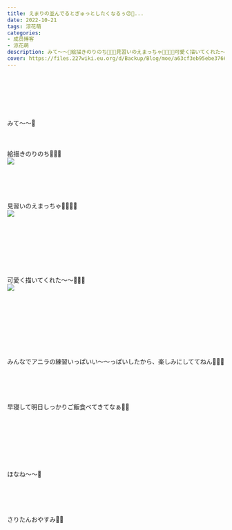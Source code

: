 ```yaml
---
title: えまりの並んでるとぎゅっとしたくなるぅ😣💓...
date: 2022-10-21
tags: 涼花萌
categories: 
- 成员博客
- 涼花萌
description: みて〜〜🍎絵描きのりのち👸🏼🎨見習いのえまっちゃ👩🏻‍🎨🎨可愛く描いてくれた〜〜🧚🏻‍♀️みんなでアニラの練習いっぱいい〜〜っ...
cover: https://files.227wiki.eu.org/d/Backup/Blog/moe/a63cf3eb95ebe376691413d518d59.jpg 
---
```

<div class="blog_detail__main">
        ﻿<br/>
<br/>
<br/>
<br/>
<br/>
<br/>
みて〜〜🍎<br/>
<br/>
<br/>
<br/>
絵描きのりのち👸🏼🎨<br/>
<img src="https://files.227wiki.eu.org/d/Backup/Blog/moe/a63cf3eb95ebe376691413d518d59.jpg"><br/>
<br/>
<br/>
<br/>
<br/>
<br/>
見習いのえまっちゃ👩🏻‍🎨🎨<br/>
<img src="https://files.227wiki.eu.org/d/Backup/Blog/moe/a63cf3eb95ebe376691413d518d59-01.jpg"><br/>
<br/>
<br/>
<br/>
<br/>
<br/>
<br/>
<br/>
<br/>
可愛く描いてくれた〜〜🧚🏻‍♀️<br/>
<img src="https://files.227wiki.eu.org/d/Backup/Blog/moe/a63cf3eb95ebe376691413d518d59-02.jpg"><br/>
<br/>
<br/>
<br/>
<br/>
<br/>
<br/>
<br/>
<br/>
<br/>
みんなでアニラの練習いっぱいい〜〜っぱいしたから、楽しみにしててねん🥰💓💓<br/>
<br/>
<br/>
<br/>
<br/>
<br/>
早寝して明日しっかりご飯食べてきてなぁ🍎🍏<br/>
<br/>
<br/>
<br/>
<br/>
<br/>
<br/>
<br/>
<br/>
ほなね〜〜💓<br/>
<br/>
<br/>
<br/>
<br/>
<br/>
さりたんおやすみ🐨💓
<!--twitter-->

<!--//twitter-->
</img></img></img></div>